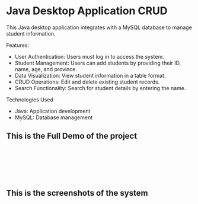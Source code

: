 <h1>Java Desktop Application CRUD</h1>

This Java desktop application integrates with a MySQL database to manage student information.

Features:
<ul>
<li>User Authentication: Users must log in to access the system.</li>
<li>Student Management: Users can add students by providing their ID, name, age, and province.</li>
<li>Data Visualization: View student information in a table format.</li>
<li>CRUD Operations: Edit and delete existing student records.</li>
<li>Search Functionality: Search for student details by entering the name.</li>
</ul>

Technologies Used
<ul>
<li>Java: Application development</li>
<li>MySQL: Database management</li>
</ul>


<h2>This is the Full Demo of the project</h2><br><br>



<br><br>
<h2>This is the screenshots of the system</h2><br><br>

